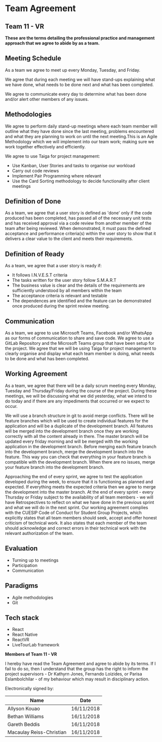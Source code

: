 # Team Agreement

## Team 11 - VR

**These are the terms detailing the professional practice and management approach that we agree to abide by as a team.**

## Meeting Schedule

As a team we agree to meet up every Monday, Tuesday, and Friday.

We agree that during each meeting we will have stand-ups explaining what we have done, what needs to be done next and what has been completed.

We agree to communicate every day to determine what has been done and/or alert other members of any issues.

## Methodologies

We agree to perform daily stand-up meetings where each team member will outline what they have done since the last meeting, problems encountered and what they are planning to work on until the next meeting.This is an Agile Methodology which we will implement into our team work; making sure we work together effectively and efficiently. 

We agree to use Taiga for project management:
* Use Kanban, User Stories and tasks to organise our workload
* Carry out code reviews
* Implement Pair Programming where relevant
* Use the Card Sorting methodology to decide functionality after client meetings

  
## Definition of Done

As a team, we agree that a user story is defined as 'done' only if the code produced has been completed, has passed all of the necessary unit tests and has received approval via a code review from another member of the team after being reviewed. When demonstrated, it must pass the defined acceptance and performance criteria(s) within the user story to show that it delivers a clear value to the client and meets their requirements.

## Definition of Ready

As a team, we agree that a user story is ready if:
* It follows I.N.V.E.S.T criteria
* The tasks written for the user story follow S.M.A.R.T
* The business value is clear and the details of the requirements are sufficiently understood by all members within the team
* The acceptance criteria is relevant and testable
* The dependences are identified and the feature can be demonstrated once produced during the sprint review meeting.


## Communication

As a team, we agree to use Microsoft Teams, Facebook and/or WhatsApp as our forms of communication to share and save code.
We agree to use a GitLab Repository and the Microsoft Teams group that have been setup for the project.
We agree that we will be using Taiga for project management to clearly organise and display what each team member is doing, what needs to be done and what has been completed.


## Working Agreement

As a team, we agree that there will be a daily scrum meeting every Monday, Tuesday and Thursday/Friday during the course of the project. During these meetings, we will be discussing what we did yesterday, what we intend to do today and if there are any impediments that occurred or we expect to occur.

We will use a branch structure in git to avoid merge conflicts. There will be feature branches which will be used to create individual features for the application and will be a duplicate of the development branch. All features will be merged into the development branch once they are working correctly with all the content already in there. The master branch will be updated every friday morning and will be merged with the working application in the development branch. Before merging each feature branch into the development branch, merge the development branch into the feature. This way you can check that everything in your feature branch is compatible with the development branch. When there are no issues, merge your feature branch into the development branch.

Approaching the end of every sprint, we agree to test the application developed during the week, to ensure that it is functioning as planned and expected. If everything meets the expected criteria then we agree to merge the development into the master branch. At the end of every sprint - every Thursday or Friday subject to the availability of all team members - we will have Retrospectives to reflect on what we have done in the previous sprint and what we will do in the next sprint. Our working agreement complies with the CUESIP Code of Conduct for Student Group Projects, which explicitly states that all team members should seek, accept and offer honest criticism of technical work. It also states that each member of the team should acknowledge and correct errors in their technical work with the relevant authorization of the team.
 
## Evaluation

* Turning up to meetings
* Participation
* Communication
 
## Paradigms
* Agile methodologies
* Git
 
## Tech stack
* React
* React Native
* ReactVR
* LiveTourLab framework

**Members of Team 11 - VR**

I hereby have read the Team Agreement and agree to abide by its terms. If I fail to do so, then I understand that the group has the right to inform the project supervisors - Dr Kathyrn Jones, Fernando Loizides, or Parisa Eslambolchilar - of my behaviour which may result in disciplinary action.
 
Electronically signed by:

| Name                       | Date          |
| -------------------------- |:-------------:|
| Allyson Kouao              | 16/11/2018    |
| Bethan Williams            | 16/11/2018    |
| Gareth Beddis              | 16/11/2018    |
| Macaulay Reiss-Christian   | 16/11/2018    |

